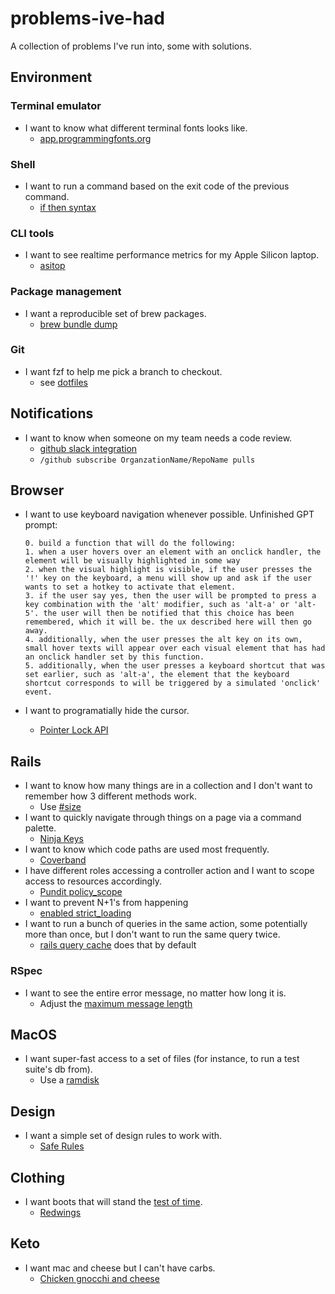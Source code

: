# problems-ive-had
A collection of problems I've run into, some with solutions.

## Environment

### Terminal emulator

* I want to know what different terminal fonts looks like.
  * [app.programmingfonts.org](https://app.programmingfonts.org/#camingocode)

### Shell

* I want to run a command based on the exit code of the previous command.
  * [if then syntax](https://stackoverflow.com/a/26675771)

### CLI tools

* I want to see realtime performance metrics for my Apple Silicon laptop.
  * [asitop](https://github.com/tlkh/asitop)

### Package management

* I want a reproducible set of brew packages.
  * [brew bundle dump](https://tomlankhorst.nl/brew-bundle-restore-backup/)

### Git

* I want fzf to help me pick a branch to checkout.
  * see [dotfiles](https://github.com/rickgorman/dotfiles)

## Notifications

* I want to know when someone on my team needs a code review.
  * [github slack integration](https://github.com/integrations/slack#subscribing-and-unsubscribing)
  * `/github subscribe OrganzationName/RepoName pulls`

## Browser

* I want to use keyboard navigation whenever possible.
    Unfinished GPT prompt:
      
      0. build a function that will do the following:
      1. when a user hovers over an element with an onclick handler, the element will be visually highlighted in some way
      2. when the visual highlight is visible, if the user presses the '!' key on the keyboard, a menu will show up and ask if the user wants to set a hotkey to activate that element.
      3. if the user say yes, then the user will be prompted to press a key combination with the 'alt' modifier, such as 'alt-a' or 'alt-5'. the user will then be notified that this choice has been remembered, which it will be. the ux described here will then go away.
      4. additionally, when the user presses the alt key on its own, small hover texts will appear over each visual element that has had an onclick handler set by this function.
      5. additionally, when the user presses a keyboard shortcut that was set earlier, such as 'alt-a', the element that the keyboard shortcut corresponds to will be triggered by a simulated 'onclick' event.

* I want to programatially hide the cursor.
  * [Pointer Lock API](https://developer.mozilla.org/en-US/docs/Web/API/Pointer_Lock_API)

## Rails

* I want to know how many things are in a collection and I don't want to remember how 3 different methods work.
  * Use [#size](https://stackoverflow.com/questions/6083219/activerecord-size-vs-count)
* I want to quickly navigate through things on a page via a command palette.
  * [Ninja Keys](https://www.youtube.com/watch?v=9pHxFkQ0JhU)
* I want to know which code paths are used most frequently.
  * [Coverband](https://github.com/danmayer/coverband)
* I have different roles accessing a controller action and I want to scope access to resources accordingly.
  * [Pundit policy_scope](https://github.com/varvet/pundit#scopes)
* I want to prevent N+1's from happening
  * [enabled strict_loading](https://www.bigbinary.com/blog/rails-6-1-adds-strict_loading-to-warn-lazy-loading-associations)
* I want to run a bunch of queries in the same action, some potentially more than once, but I don't want to run the same query twice.
  * [rails query cache](https://www.mendelowski.com/docs/ruby/rails-query-cache/) does that by default

### RSpec
* I want to see the entire error message, no matter how long it is.
  * Adjust the [maximum message length]([https://github.com/rspec/rspec-expectations/issues/991](https://github.com/rspec/rspec-expectations/issues/991#issuecomment-571644505))

## MacOS

* I want super-fast access to a set of files (for instance, to run a test suite's db from).
  * Use a [ramdisk](https://gist.github.com/htr3n/344f06ba2bb20b1056d7d5570fe7f596)

## Design

* I want a simple set of design rules to work with.
  * [Safe Rules](https://anthonyhobday.com/sideprojects/saferules/)

## Clothing

* I want boots that will stand the [test of time](https://www.youtube.com/watch?v=Qm4BeXgM8ZM).
  * [Redwings](https://www.redwingshoes.com/work/mens/?grid=true)

## Keto

* I want mac and cheese but I can't have carbs.
  * [Chicken gnocchi and cheese](https://www.youtube.com/watch?v=R_yMyR946Yk)
